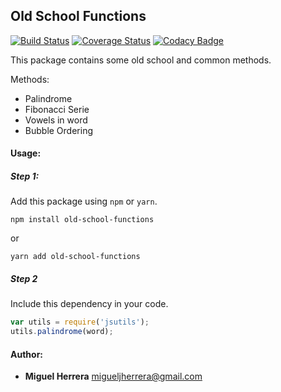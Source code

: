## Old School Functions
[![Build Status](https://travis-ci.org/mherrera05/old-school-functions.svg?branch=master)](https://travis-ci.org/mherrera05/old-school-functions) [![Coverage Status](https://coveralls.io/repos/github/mherrera05/old-school-functions/badge.svg?branch=master)](https://coveralls.io/github/mherrera05/old-school-functions?branch=master) [![Codacy Badge](https://api.codacy.com/project/badge/Grade/4665523bd4cb45d88ff9fe1b0098ce3e)](https://www.codacy.com/project/migueljherrera/old-school-functions/dashboard?utm_source=github.com&amp;utm_medium=referral&amp;utm_content=mherrera05/old-school-functions&amp;utm_campaign=Badge_Grade_Dashboard)

This package contains some old school and common methods.

Methods:
 * Palindrome
 * Fibonacci Serie
 * Vowels in word
 * Bubble Ordering

#### Usage:

##### Step 1:
Add this package using `npm` or `yarn`.

```
npm install old-school-functions
```
or
```
yarn add old-school-functions
```

##### Step 2
Include this dependency in your code.

```javascript
var utils = require('jsutils');
utils.palindrome(word);
```

#### Author:
 * **Miguel Herrera** <migueljherrera@gmail.com>
